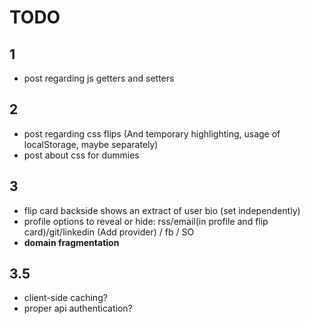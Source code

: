 TODO
=======

1
-------
- post regarding js getters and setters

2
-------
- post regarding css flips (And temporary highlighting, usage of localStorage, maybe separately)
- post about css for dummies

3
-------
- flip card backside shows an extract of user bio (set independently)
- profile options to reveal or hide: rss/email(in profile and flip card)/git/linkedin (Add provider) / fb / SO
- **domain fragmentation**

3.5
-------
- client-side caching?
- proper api authentication?